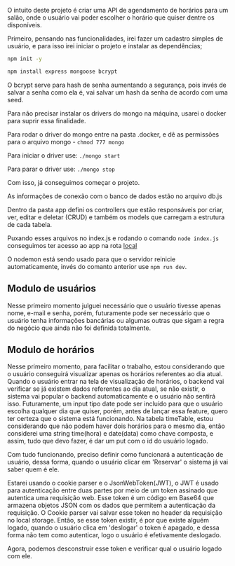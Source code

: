 O intuito deste projeto é criar uma API de agendamento de horários para um salão, onde o usuário vai poder escolher o horário que quiser dentre os disponíveis. 

Primeiro, pensando nas funcionalidades, irei fazer um cadastro simples de usuário, e para isso irei iniciar o projeto e instalar as dependências;
```bash
npm init -y
```
```bash
npm install express mongoose bcrypt 
```

O bcrypt serve para hash de senha aumentando a segurança, pois invés de salvar a senha como ela é, vai salvar um hash da senha de acordo com uma seed.

Para não precisar instalar os drivers do mongo na máquina, usarei o docker para suprir essa finalidade. 

Para rodar o driver do mongo entre na pasta .docker, e dê as permissões para o arquivo mongo - ```chmod 777 mongo```

Para iniciar o driver use: ```./mongo start```

Para parar o driver use: ```./mongo stop```

Com isso, já conseguimos começar o projeto. 

As informações de conexão com o banco de dados estão no arquivo db.js

Dentro da pasta app defini os controllers que estão responsáveis por criar, ver, editar e deletar (CRUD) e também os models que carregam a estrutura de cada tabela. 

Puxando esses arquivos no index.js e rodando o comando ```node index.js``` conseguimos ter acesso ao app na rota [local](127.0.0.1:3000)

O nodemon está sendo usado para que o servidor reinicie automaticamente, invés do comanto anterior use ```npm run dev```.

## Modulo de usuários
Nesse primeiro momento julguei necessário que o usuário tivesse apenas nome, e-mail e senha, porém, futuramente pode ser necessário que o usuário tenha informações bancárias ou algumas outras que sigam a regra do negócio que ainda não foi definida totalmente. 

## Modulo de horários
Nesse primeiro momento, para facilitar o trabalho, estou considerando que o usuário conseguirá visualizar apenas os horários referentes ao dia atual. Quando o usuário entrar na tela de visualização de horários, o backend vai verificar se já existem dados referentes ao dia atual, se não existir, o sistema vai popular o backend automaticamente e o usuário não sentirá isso. 
Futuramente, um input tipo date pode ser incluído para que o usuário escolha qualquer dia que quiser, porém, antes de lançar essa feature, quero ter certeza que o sistema está funcionando. 
Na tabela timeTable, estou considerando que não podem haver dois horários para o mesmo dia, então considerei uma string time(hora) e date(data) como chave composta, e assim, tudo que devo fazer, é dar um put com o id do usuário logado. 

Com tudo funcionando, preciso definir como funcionará a autenticação de usuário, dessa forma, quando o usuário clicar em 'Reservar' o sistema já vai saber quem é ele. 

Estarei usando o cookie parser e o JsonWebToken(JWT), o JWT é usado para autenticação entre duas partes por meio de um token assinado que autentica uma requisição web. Esse token é um código em Base64 que armazena objetos JSON com os dados que permitem a autenticação da requisição. O Cookie parser vai salvar esse token no header da requisição no local storage. Então, se esse token existir, é por que existe alguém logado, quando o usuário clica em 'deslogar' o token é apagado, e dessa forma não tem como autenticar, logo o usuário é efetivamente deslogado. 

Agora, podemos desconstruir esse token e verificar qual o usuário logado com ele. 


